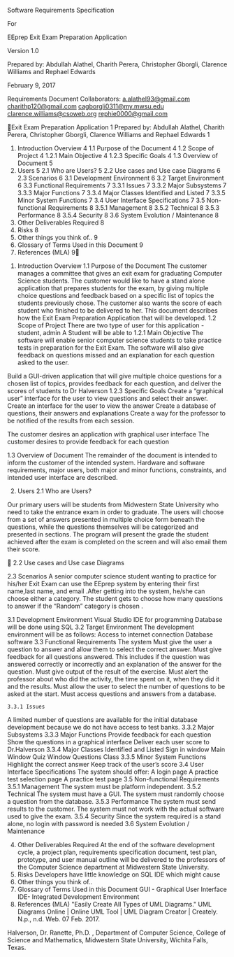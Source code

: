 Software Requirements Specification

For 

EEprep
Exit Exam Preparation Application

Version 1.0



Prepared by: Abdullah Alathel, Charith Perera, Christopher Gborgli, Clarence Williams and Rephael Edwards

February 9, 2017








Requirements Document
Collaborators: a.alathel93@gmail.com charithp120@gmail.com cagborgli0311@my.mwsu.edu clarence.williams@csoweb.org rephie0000@gmail.com 

Exit Exam Preparation Application	1
Prepared by: Abdullah Alathel, Charith Perera, Christopher Gborgli, Clarence Williams and Rephael Edwards	1
1. Introduction Overview	4
1.1 Purpose of the Document	4
1.2 Scope of Project	4
1.2.1 Main Objective	4
1.2.3 Specific Goals	4
1.3 Overview of Document	5
2. Users	5
2.1 Who are Users?	5
2.2 Use cases and Use case Diagrams	6
2.3 Scenarios	6
3.1 Development Environment	6
3.2 Target Environment	6
3.3 Functional Requirements	7
3.3.1 Issues	7
3.3.2 Major Subsystems	7
3.3.3 Major Functions	7
3.3.4 Major Classes Identified and Listed	7
3.3.5 Minor System Functions	7
3.4 User Interface Specifications	7
3.5 Non-functional Requirements	8
3.5.1 Management	8
3.5.2 Technical	8
3.5.3 Performance	8
3.5.4 Security	8
3.6 System Evolution / Maintenance	8
4. Other Deliverables Required	8
5. Risks	8
6. Other things you think of..	9
7. Glossary of Terms Used in this Document	9
8. References (MLA)	9





1. Introduction Overview
1.1 Purpose of the Document
The customer manages a committee that gives an exit exam for graduating Computer Science students. The customer would like to have a stand alone application that prepares students for the exam, by giving multiple choice questions and feedback based on a specific list of topics the students previously chose. The customer also wants the score of each student who finished to be delivered to her. This document describes how the Exit Exam Preparation Application that will be developed.
1.2 Scope of Project
There are two type of user for this application - student, admin
A Student will be able to
	1.2.1 Main Objective
	The software will enable senior computer science students to take practice tests in preparation for the Exit Exam. The software will also give feedback on questions missed and an explanation for each question asked to the user.

Build a GUI-driven application that will give multiple choice questions for a chosen list of topics, provides feedback for each question, and deliver the scores of students to Dr Halverson
	1.2.3 Specific Goals
Create a “graphical user” interface for the user to view questions and select their answer.
Create an interface for the user to view the answer 
Create a database of questions, their answers and explanations
Create a way for the professor to be notified of the results from each session.

The customer desires an application with graphical user interface
The customer desires to provide feedback for each question

1.3 Overview of Document
The remainder of the document is intended to inform the customer of the intended system.  Hardware and software requirements, major users, both major and minor functions, constraints, and intended user interface are described.




2. Users 
2.1 Who are Users?

Our primary users will be students from Midwestern State University who need to take the entrance exam in order to graduate. The users will choose from a set of answers presented in multiple choice form beneath the questions, while the questions themselves will be categorized and presented in sections. The program will present the grade the student achieved after the exam is completed on the screen and will also email them their score.


2.2 Use cases and Use case Diagrams

	
2.3 Scenarios
	A senior computer science student wanting to practice for his/her Exit Exam can use the EEprep system by entering their first name,last name, and email .After getting into the system, he/she can choose either a  category. The student gets to choose how many questions to answer if the “Random” category is chosen .

3.1 Development Environment
Visual Studio IDE for programming 
Database will be done using SQL
3.2 Target Environment
The development environment will be as follows:
Access to internet connection
Database software
3.3 Functional Requirements
The system 
Must give the user a question to answer and allow them to select the correct answer.
Must give feedback for all questions answered. This includes if the question was answered correctly or incorrectly and an explanation of the answer for the question.
Must give output of the result of the exercise.
Must alert the professor about who did the activity, the time spent on it, when they did it and the results.
Must allow the user to select the number of questions to be asked at the start.
Must access questions and answers from a database.

	3.3.1 Issues
A limited number of questions are available for the initial database development because we do not have access to test banks. 
	3.3.2 Major Subsystems
	3.3.3 Major Functions
Provide feedback for each question
Show the questions in a graphical interface
Deliver each user score to Dr.Halverson
	3.3.4 Major Classes Identified and Listed
Sign in window
Main Window
Quiz Window
Questions Class
	3.3.5 Minor System Functions
Highlight the correct answer
Keep track of the user’s score
3.4 User Interface Specifications
The system should offer:
A login page
A practice test selection page
A practice test page
3.5 Non-functional Requirements 
	3.5.1 Management
The system must be platform independent.
	3.5.2 Technical
The system must have a GUI.
The system must randomly choose a question from the database.
	3.5.3 Performance
The system must send results to the customer.
The system must not work with the actual software used to give the exam.
	3.5.4 Security
Since the system required is a stand alone, no login with password is needed
3.6 System Evolution / Maintenance

4. Other Deliverables Required
At the end of the software development cycle, a project plan, requirements specification document, test plan, prototype, and user manual outline will be delivered to the professors of the Computer Science department at Midwestern State University.
5. Risks
	Developers have little knowledge on SQL IDE which might cause
6. Other things you think of..
7. Glossary of Terms Used in this Document
	GUI - Graphical User Interface
IDE- Integrated Development Environment
8. References (MLA)
"Easily Create All Types of UML Diagrams." UML Diagrams Online | Online UML Tool | UML Diagram Creator | Creately. N.p., n.d. Web. 07 Feb. 2017.

Halverson, Dr. Ranette, Ph.D. , Department of Computer Science, College of Science and Mathematics, Midwestern State University, Wichita Falls, Texas. 

